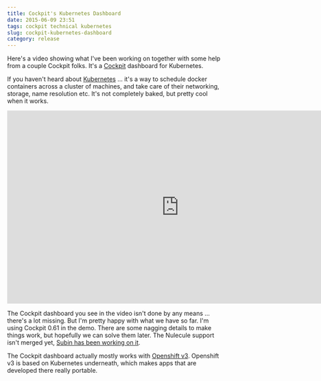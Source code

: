 ```yaml
---
title: Cockpit's Kubernetes Dashboard
date: 2015-06-09 23:51
tags: cockpit technical kubernetes
slug: cockpit-kubernetes-dashboard
category: release
---
```


Here's a video showing what I've been working on together with some help from a couple Cockpit folks. It's a [Cockpit](http://cockpit-project.org) dashboard for Kubernetes.

If you haven't heard about [Kubernetes](http://kubernetes.io/) ... it's a way to schedule docker containers across a cluster of machines, and take care of their networking, storage, name resolution etc. It's not completely baked, but pretty cool when it works.

<iframe src="http://www.youtube.com/embed/Fcfsu22RssU" html5=1 frameborder="0" height="450" width="800" type="text/html">
</iframe>

The Cockpit dashboard you see in the video isn't done by any means ... there's a lot missing. But I'm pretty happy with what we have so far. I'm using Cockpit 0.61 in the demo. There are some nagging details to make things work, but hopefully we can solve them later. The Nulecule support isn't merged yet, [Subin has been working on it](https://github.com/cockpit-project/cockpit/pull/2332).

The Cockpit dashboard actually mostly works with [Openshift v3](https://github.com/openshift/origin). Openshift v3 is based on Kubernetes underneath, which makes apps that are developed there really portable.

